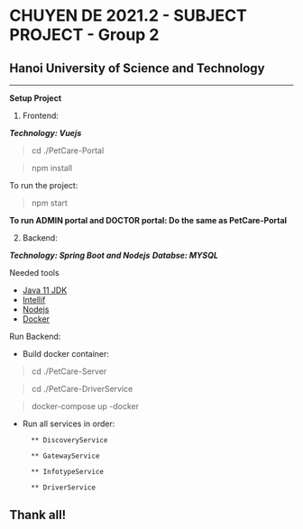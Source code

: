 # CHUYEN DE 2021.2 - SUBJECT PROJECT - Group 2
## Hanoi University of Science and Technology
***

**Setup Project**

1. Frontend:

***Technology: Vuejs***

>cd ./PetCare-Portal

>npm install

To run the project:

>npm start

**To run ADMIN portal and DOCTOR portal: Do the same as PetCare-Portal**

2. Backend:

***Technology: Spring Boot and Nodejs***
***Databse: MYSQL***

Needed tools

* [Java 11 JDK](https://www.oracle.com/java/technologies/javase/jdk11-archive-downloads.html)
* [Intellif](https://www.jetbrains.com/idea/download/#section=windows)
* [Nodejs](https://nodejs.org/en/)
* [Docker](https://www.docker.com/)

Run Backend:

* Build docker container:
>cd ./PetCare-Server

>cd ./PetCare-DriverService

>docker-compose up -docker

* Run all services in order: 

        ** DiscoveryService
        
        ** GatewayService
        
        ** InfotypeService
        
        ** DriverService
        
## Thank all!